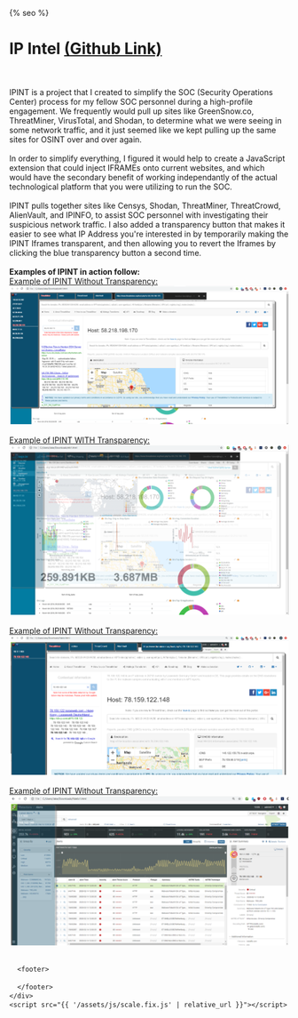 <html lang="{{ site.lang | default: "en-US" }}">
  <head>
    <meta charset="utf-8">
    <meta http-equiv="X-UA-Compatible" content="chrome=1">

{% seo %}
    <meta name="viewport" content="width=device-width">
    <!--[if lt IE 9]>
    <script src="//html5shiv.googlecode.com/svn/trunk/html5.js"></script>
    <![endif]-->
  </head>
  <body>
    <div class="wrapper">
      <h1>IP Intel <a href="https://github.com/exaybachay-ak/IPINT">(Github Link)</a></h1>
        <br /><br />
        IPINT is a project that I created to simplify the SOC (Security Operations Center) process for my fellow SOC personnel during a high-profile engagement.  We frequently would pull up sites like GreenSnow.co, ThreatMiner, VirusTotal, and Shodan, to determine what we were seeing in some network traffic, and it just seemed like we kept pulling up the same sites for OSINT over and over again. <br /><br />
        In order to simplify everything, I figured it would help to create a JavaScript extension that could inject IFRAMEs onto current websites, and which would have the secondary benefit of working independantly of the actual technological platform that you were utilizing to run the SOC.<br /><br />
        IPINT pulls together sites like Censys, Shodan, ThreatMiner, ThreatCrowd, AlienVault, and IPINFO, to assist SOC personnel with investigating their suspicious network traffic.  I also added a transparency button that makes it easier to see what IP Address you're interested in by temporarily making the IPINT Iframes transparent, and then allowing you to revert the Iframes by clicking the blue transparency button a second time.<br /><br />
      <b>Examples of IPINT in action follow:</b><br />
      <u>Example of IPINT Without Transparency:</u><br />
      <img src="/assets/images/ELK_Platform_IPINT_Full.png" /><br /><br />
      <u>Example of IPINT WITH Transparency:</u><br />
      <img src="/assets/images/ELK_Platform_IPINT_1_trans.png" /><br /><br />
      <u>Example of IPINT Without Transparency:</u><br />
      <img src="/assets/images/Fidelis_Platform_IPINT_1_Full.png" /><br /><br />
      <u>Example of IPINT Without Transparency:</u><br />
      <img src="/assets/images/Fidelis_Platform_IPINT_1_trans.png" /><br /><br />
            
      
      <footer>

      </footer>
    </div>
    <script src="{{ '/assets/js/scale.fix.js' | relative_url }}"></script>

  </body>
</html>
